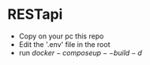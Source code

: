 # RESTapi

- Copy on your pc this repo
- Edit the '.env' file in the root
- run $docker-compose up --build -d$